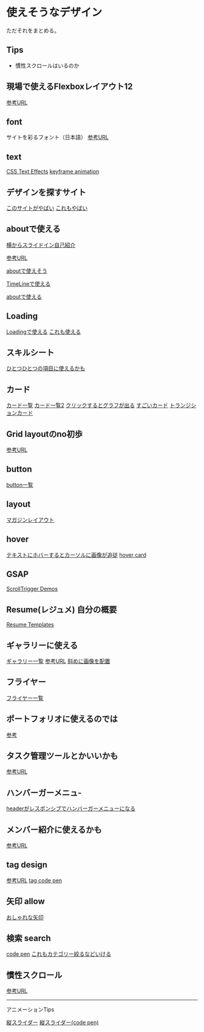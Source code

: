 # 使えそうなデザイン

ただそれをまとめる。

## Tips

- 慣性スクロールはいるのか

## 現場で使えるFlexboxレイアウト12

[参考URL](https://pulpxstyle.com/flexbox/)

## font

サイトを彩るフォント（日本語）
[参考URL](https://photoshopvip.net/131206)

## text

[CSS Text Effects](https://freefrontend.com/css-text-effects/)
[keyframe animation](https://codepen.io/finnhvman/pen/BGmygj)

## デザインを探すサイト

[このサイトがやばい](https://freefrontend.com/css-timelines/)
[これもやばい](https://csshint.com/?s=card)

## aboutで使える

[横からスライドイン自己紹介](https://codepen.io/cassandraPaige/pen/MWYeqwZ)

[参考URL](https://codepen.io/TajShireen/pen/RwrXodK)

[aboutで使えそう](https://codepen.io/Munamohamed94/pen/aEbaKN)

[TimeLineで使える](https://codepen.io/alvarotrigo/pen/yLzBJaN)

[aboutで使える](https://codepen.io/zebateira/pen/zrvwGR)

## Loading

[Loadingで使える](https://freefrontend.com/css-loaders/)
[これも使える](https://codepen.io/curley/pen/PoYyWYO)

## スキルシート

[ひとつひとつの項目に使えるかも](https://codepen.io/Balsakup/pen/QKPPeO)

## カード

[カード一覧](https://deshinon.com/2019/03/03/osyare-desing-card/)
[カード一覧2](https://freefrontend.com/css-flip-cards/)
[クリックするとグラフが出る](https://codepen.io/ste-vg/pen/wdBRZN)
[すごいカード](https://codepen.io/kodplay/pen/oNBreRJ)
[トランジションカード](https://codepen.io/Gelsot/pen/xpGYyd)

## Grid layoutのno初歩

[参考URL
](https://codepen.io/jmegs/pen/opbyXg)

## button

[button一覧](https://freefrontend.com/css-buttons/)

## layout

[マガジンレイアウト](https://freefrontend.com/css-magazine-layouts/)

## hover

[テキストにホバーするとカーソルに画像が追従](https://coding-alive.jp/animation/p503/)
[hover card](https://codepen.io/jeffglenn/pen/KNYoKa/)

## GSAP

[ScrollTrigger Demos](https://greensock.com/st-demos/)

## Resume(レジュメ) 自分の概要

[Resume Templates](https://freefrontend.com/html-resume-templates/)

## ギャラリーに使える

[ギャラリー一覧](https://freefrontend.com/css-gallery/)
[参考URL](https://codepen.io/team/blaseballcares/pen/gOwMyeQ)
[斜めに画像を配置](https://codepen.io/sreisner/pen/gwZKwd)

## フライヤー

[フライヤー一覧](https://freefrontend.com/css-flyers/)

## ポートフォリオに使えるのでは

[参考](https://codepen.io/miukimiu/pen/bGVpRO)

## タスク管理ツールとかいいかも

[参考URL](https://codepen.io/TajShireen/pen/RwrXodK)

## ハンバーガーメニュ-

[headerがレスポンシブでハンバーガーメニューになる](https://codepen.io/zeroplus-programming/pen/MWOpOjb)

## メンバー紹介に使えるかも

[参考URL](https://codepen.io/_niikhil/pen/MWpeqby)

## tag design
[参考URL](https://freefrontend.com/css-tags/)
[tag code pen](https://codepen.io/andrejsharapov/pen/mvbxRY)

## 矢印 allow

[おしゃれな矢印](https://morilynblog.com/yazirusi-sakusei-pattern/)

## 検索 search

[code pen](https://codepen.io/andrejsharapov/pen/mvbxRY)
[これもカテゴリー絞るなどいける](https://creative.geex-arts.com/works)

## 慣性スクロール
[参考URL](https://codepen.io/ReGGae/pen/pxMJLW)

---

アニメーションTips

[縦スライダー](https://devsakaso.com/gsap-timeline-slider/)
[縦スライダー(code pen)](https://codepen.io/Sosak2021/pen/YzVjmXp)